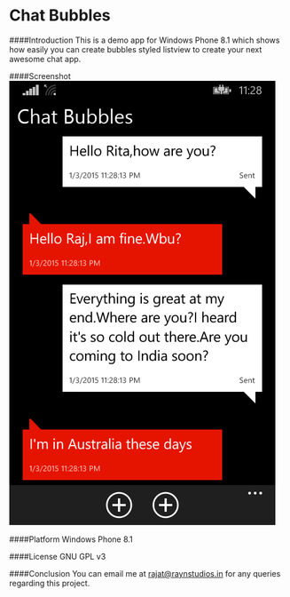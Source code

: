 Chat Bubbles 
============

####Introduction
This is a demo app for Windows Phone 8.1 which shows how easily you can create bubbles styled listview to create your next awesome chat app.

####Screenshot
![Chat bubbles](screen.png "Chat bubbles screenshot")

####Platform
Windows Phone 8.1

####License
GNU GPL v3

####Conclusion
You can email me at rajat@raynstudios.in for any queries regarding this project.
